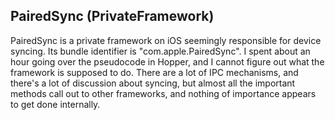 ## PairedSync (PrivateFramework)

PairedSync is a private framework on iOS seemingly responsible for device syncing. Its bundle identifier is "com.apple.PairedSync". I spent about an hour going over the pseudocode in Hopper, and I cannot figure out what the framework is supposed to do. There are a lot of IPC mechanisms, and there's a lot of discussion about syncing, but almost all the important methods call out to other frameworks, and nothing of importance appears to get done internally.
